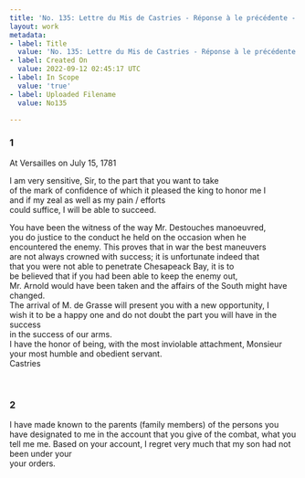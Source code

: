 ```yaml
---
title: 'No. 135: Lettre du Mis de Castries - Réponse à le précédente - 1781/07/15'
layout: work
metadata:
- label: Title
  value: 'No. 135: Lettre du Mis de Castries - Réponse à le précédente - 1781/07/15'
- label: Created On
  value: 2022-09-12 02:45:17 UTC
- label: In Scope
  value: 'true'
- label: Uploaded Filename
  value: No135

---
```

<div class="pages">
<div id="translation-32541650">
<h3>1</h3>
<div class="page-content">
<p>At Versailles on July 15, 1781</p>
<p>I am very sensitive, Sir, to the part that you want to take <br/>
of the mark of confidence of which it pleased the king to honor me I<br/>
and if my zeal as well as my pain / efforts<br/>
could suffice, I will be able to succeed.</p>
<p>You have been the witness of the way Mr. Destouches manoeuvred,<br/>
you do justice to the conduct he held on the occasion when he <br/>
encountered the enemy. This proves that in war the best maneuvers<br/>
are not always crowned with success; it is unfortunate indeed that<br/>
that you were not able to penetrate Chesapeack Bay, it is to <br/>
be believed that if you had been able to keep the enemy out, <br/>
Mr. Arnold would have been taken and the affairs of the South might have changed.<br/>
The arrival of M. de Grasse will present you with a new opportunity, I<br/>
wish it to be a happy one and do not doubt the part you will have in the success<br/>
in the success of our arms.<br/>
I have the honor of being, with the most inviolable attachment, Monsieur<br/>
your most humble and obedient servant.<br/>
Castries</p>
</div>
</div>
<br />
<div id="translation-32541651">
<h3>2</h3>
<div class="page-content">
<p>I have made known to the parents (family members) of the persons you have designated to me in the account that you give of the combat, what you tell me me. Based on your account, I regret very much that my son had not been under your <br/>
your orders.  </p>
</div>
</div>
<br />
</div>